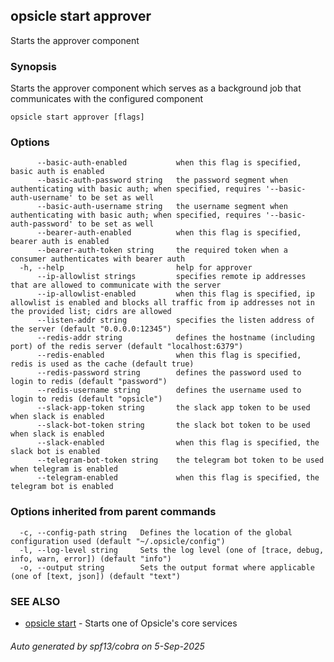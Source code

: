 ## opsicle start approver

Starts the approver component

### Synopsis

Starts the approver component which serves as a background job that communicates with the configured component

```
opsicle start approver [flags]
```

### Options

```
      --basic-auth-enabled           when this flag is specified, basic auth is enabled
      --basic-auth-password string   the password segment when authenticating with basic auth; when specified, requires '--basic-auth-username' to be set as well
      --basic-auth-username string   the username segment when authenticating with basic auth; when specified, requires '--basic-auth-password' to be set as well
      --bearer-auth-enabled          when this flag is specified, bearer auth is enabled
      --bearer-auth-token string     the required token when a consumer authenticates with bearer auth
  -h, --help                         help for approver
      --ip-allowlist strings         specifies remote ip addresses that are allowed to communicate with the server
      --ip-allowlist-enabled         when this flag is specified, ip allowlist is enabled and blocks all traffic from ip addresses not in the provided list; cidrs are allowed
      --listen-addr string           specifies the listen address of the server (default "0.0.0.0:12345")
      --redis-addr string            defines the hostname (including port) of the redis server (default "localhost:6379")
      --redis-enabled                when this flag is specified, redis is used as the cache (default true)
      --redis-password string        defines the password used to login to redis (default "password")
      --redis-username string        defines the username used to login to redis (default "opsicle")
      --slack-app-token string       the slack app token to be used when slack is enabled
      --slack-bot-token string       the slack bot token to be used when slack is enabled
      --slack-enabled                when this flag is specified, the slack bot is enabled
      --telegram-bot-token string    the telegram bot token to be used when telegram is enabled
      --telegram-enabled             when this flag is specified, the telegram bot is enabled
```

### Options inherited from parent commands

```
  -c, --config-path string   Defines the location of the global configuration used (default "~/.opsicle/config")
  -l, --log-level string     Sets the log level (one of [trace, debug, info, warn, error]) (default "info")
  -o, --output string        Sets the output format where applicable (one of [text, json]) (default "text")
```

### SEE ALSO

* [opsicle start](cli/opsicle_start.md)	 - Starts one of Opsicle's core services

###### Auto generated by spf13/cobra on 5-Sep-2025
